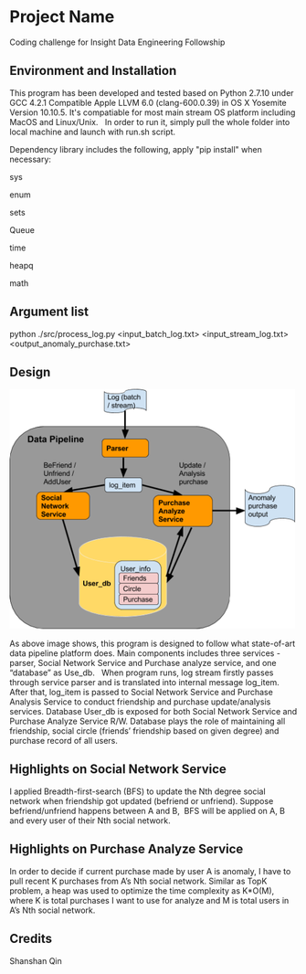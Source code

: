 # Project Name

Coding challenge for Insight Data Engineering Followship



## Environment and Installation

This program has been developed and tested based on Python 2.7.10 under GCC 4.2.1 Compatible Apple LLVM 6.0 (clang-600.0.39) in OS X Yosemite Version 10.10.5. It's compatiable for most main stream OS platform including MacOS and Linux/Unix. 
 
In order to run it, simply pull the whole folder into local machine and launch with run.sh script.  

Dependency library includes the following, apply "pip install" when necessary:

sys

enum

sets

Queue

time

heapq

math



## Argument list



python ./src/process_log.py <input_batch_log.txt> <input_stream_log.txt> <output_anomaly_purchase.txt> 



## Design
<img src="./images/design.png" width="500">

As above image shows, this program is designed to follow what state-of-art data pipeline platform does. Main components includes three services - parser, Social Network Service and Purchase analyze service, and one “database” as Use_db. 
 
When program runs, log stream firstly passes through service parser and is translated into internal message log_item. After that, log_item is passed to Social Network Service and Purchase Analysis Service to conduct friendship and purchase update/analysis services. Database User_db is exposed for both Social Network Service and Purchase Analyze Service R/W. Database plays the role of maintaining all friendship, social circle (friends’ friendship based on given degree) and purchase record of all users. 
 
## Highlights on Social Network Service 
I applied Breadth-first-search (BFS) to update the Nth degree social network when friendship got updated (befriend or unfriend). Suppose befriend/unfriend happens between A and B,  BFS will be applied on A, B and every user of their Nth social network.
 
## Highlights on Purchase Analyze Service
In order to decide if current purchase made by user A is anomaly, I have to pull recent K purchases from A’s Nth social network. Similar as TopK problem, a heap was used to optimize the time complexity as K*O(M), where K is total purchases I want to use for analyze and M is total users in A’s Nth social network.   

## Credits

Shanshan Qin

